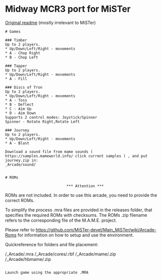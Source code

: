 # Midway MCR3 port for MiSTer

[Original readme](README_orig.txt) (mostly irrelevant to MiSTer)

```
# Games

### Timber
Up to 2 players. 
* Up/Down/Left/Right - movements 
* A - Chop Right 
* B - Chop Left

### Tapper
Up to 2 players.
* Up/Down/Left/Right - movements
* A - Fill
 
### Discs of Tron
Up to 2 players.
* Up/Down/Left/Right - movements
* A - Toss
* B - Deflect
* C - Aim Up
* D - Aim Down
Supports 2 control modes: Joystick/Spinner
Spinner - Rotate Right,Rotate Left

### Journey
Up to 2 players.
* Up/Down/Left/Right - movements
* A - Blast

Download a sound file from mame sounds ( https://samples.mameworld.info/ click current samples ) , and put journey.zip in:
_Arcade/sound/
 
 
# ROMs
```
                                *** Attention ***

ROMs are not included. In order to use this arcade, you need to provide the
correct ROMs.

To simplify the process .mra files are provided in the releases folder, that
specifies the required ROMs with checksums. The ROMs .zip filename refers to the
corresponding file of the M.A.M.E. project.

Please refer to https://github.com/MiSTer-devel/Main_MiSTer/wiki/Arcade-Roms for
information on how to setup and use the environment.

Quickreference for folders and file placement:

/_Arcade/<game name>.mra
/_Arcade/cores/<game rbf>.rbf
/_Arcade/mame/<mame rom>.zip
/_Arcade/hbmame/<hbmame rom>.zip

```

Launch game using the appropriate .MRA
